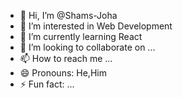- 👋 Hi, I’m @Shams-Joha
- 👀 I’m interested in Web Development
- 🌱 I’m currently learning React
- 💞️ I’m looking to collaborate on ...
- 📫 How to reach me ...
- 😄 Pronouns: He,Him
- ⚡ Fun fact: ...

<!---
Shams-Joha/Shams-Joha is a ✨ special ✨ repository because its `README.md` (this file) appears on your GitHub profile.
You can click the Preview link to take a look at your changes.
--->
